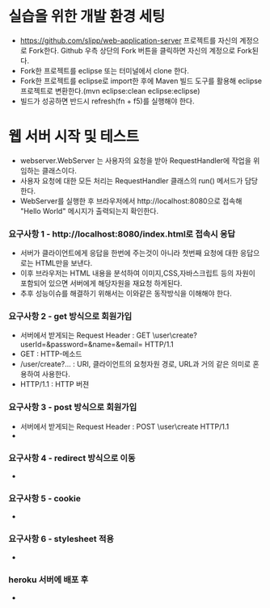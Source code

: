 # 실습을 위한 개발 환경 세팅
* https://github.com/slipp/web-application-server 프로젝트를 자신의 계정으로 Fork한다. Github 우측 상단의 Fork 버튼을 클릭하면 자신의 계정으로 Fork된다.
* Fork한 프로젝트를 eclipse 또는 터미널에서 clone 한다.
* Fork한 프로젝트를 eclipse로 import한 후에 Maven 빌드 도구를 활용해 eclipse 프로젝트로 변환한다.(mvn eclipse:clean eclipse:eclipse)
* 빌드가 성공하면 반드시 refresh(fn + f5)를 실행해야 한다.

# 웹 서버 시작 및 테스트
* webserver.WebServer 는 사용자의 요청을 받아 RequestHandler에 작업을 위임하는 클래스이다.
* 사용자 요청에 대한 모든 처리는 RequestHandler 클래스의 run() 메서드가 담당한다.
* WebServer를 실행한 후 브라우저에서 http://localhost:8080으로 접속해 "Hello World" 메시지가 출력되는지 확인한다.

### 요구사항 1 - http://localhost:8080/index.html로 접속시 응답
* 서버가 클라이언트에게 응답을 한번에 주는것이 아니라 첫번째 요청에 대한 응답으로는 HTML만을 보낸다.
* 이후 브라우저는 HTML 내용을 분석하여 이미지,CSS,자바스크립트 등의 자원이 포함되어 있으면 서버에게 해당자원을 재요청 하게된다.
* 추후 성능이슈를 해결하기 위해서는 이와같은 동작방식을 이해해야 한다.

### 요구사항 2 - get 방식으로 회원가입
* 서버에서 받게되는 Request Header : GET \user\create?userId=&password=&name=&email= HTTP/1.1 
* GET : HTTP-메소드
* /user/create?... : URI, 클라이언트의 요청자원 경로, URL과 거의 같은 의미로 혼용하여 사용한다. 
* HTTP/1.1 : HTTP 버젼

### 요구사항 3 - post 방식으로 회원가입
* 서버에서 받게되는 Request Header : POST \user\create HTTP/1.1 
* 

### 요구사항 4 - redirect 방식으로 이동
* 

### 요구사항 5 - cookie
* 

### 요구사항 6 - stylesheet 적용
* 

### heroku 서버에 배포 후
* 